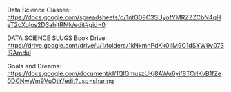 Data Science Classes: https://docs.google.com/spreadsheets/d/1ntG09C3SUyofYMRZZZCbN4qHeT2oXoIos2D3ahjtRMk/edit#gid=0

DATA SCIENCE SLUGS Book Drive: https://drive.google.com/drive/u/1/folders/1kNxmnPdKk0IlM9C1dSYW9v073IRAmdul

Goals and Dreams: https://docs.google.com/document/d/1QIGmuszUKj8AWu6yif8TCrlKvB1fZe0DCNwWm9VuOtY/edit?usp=sharing


